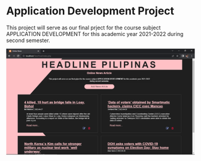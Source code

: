 # Application Development Project

This project will serve as our final prject for the course subject APPLICATION DEVELOPMENT for this academic year 2021-2022 during second semester. 

![](readmeImg.png)
